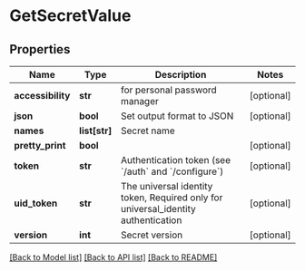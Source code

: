 # GetSecretValue

## Properties
Name | Type | Description | Notes
------------ | ------------- | ------------- | -------------
**accessibility** | **str** | for personal password manager | [optional] 
**json** | **bool** | Set output format to JSON | [optional] 
**names** | **list[str]** | Secret name | 
**pretty_print** | **bool** |  | [optional] 
**token** | **str** | Authentication token (see &#x60;/auth&#x60; and &#x60;/configure&#x60;) | [optional] 
**uid_token** | **str** | The universal identity token, Required only for universal_identity authentication | [optional] 
**version** | **int** | Secret version | [optional] 

[[Back to Model list]](../README.md#documentation-for-models) [[Back to API list]](../README.md#documentation-for-api-endpoints) [[Back to README]](../README.md)


